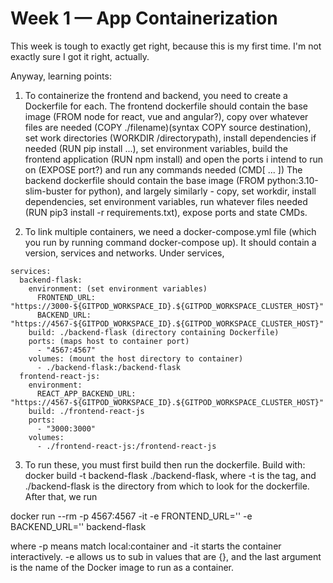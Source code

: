 # Week 1 — App Containerization

This week is tough to exactly get right, because this is my first time. I'm not exactly sure I got it right, actually.

Anyway, learning points:

1. To containerize the frontend and backend, you need to create a Dockerfile for each.
The frontend dockerfile should contain the base image (FROM node for react, vue and angular?), copy over whatever files are needed (COPY ./filename)(syntax COPY source destination), set work directories (WORKDIR /directorypath), install dependencies if needed (RUN pip install ...), set environment variables, build the frontend application (RUN npm install) and open the ports i intend to run on (EXPOSE port?) and run any commands needed (CMD[ ... ])
The backend dockerfile should contain the base image (FROM python:3.10-slim-buster for python), and largely similarly - copy, set workdir, install dependencies, set environment variables, run whatever files needed (RUN pip3 install -r requirements.txt), expose ports and state CMDs.

2. To link multiple containers, we need a docker-compose.yml file (which you run by running command docker-compose up). It should contain a version, services and networks. Under services,

```
services:
  backend-flask:
    environment: (set environment variables)
      FRONTEND_URL: "https://3000-${GITPOD_WORKSPACE_ID}.${GITPOD_WORKSPACE_CLUSTER_HOST}"
      BACKEND_URL: "https://4567-${GITPOD_WORKSPACE_ID}.${GITPOD_WORKSPACE_CLUSTER_HOST}"
    build: ./backend-flask (directory containing Dockerfile)
    ports: (maps host to container port)
      - "4567:4567"
    volumes: (mount the host directory to container)
      - ./backend-flask:/backend-flask
  frontend-react-js:
    environment:
      REACT_APP_BACKEND_URL: "https://4567-${GITPOD_WORKSPACE_ID}.${GITPOD_WORKSPACE_CLUSTER_HOST}"
    build: ./frontend-react-js
    ports:
      - "3000:3000"
    volumes:
      - ./frontend-react-js:/frontend-react-js
```

3. To run these, you must first build then run the dockerfile. Build with: docker build -t backend-flask ./backend-flask, where -t is the tag, and ./backend-flask is the directory from which to look for the dockerfile. After that, we run 

docker run --rm -p 4567:4567 -it -e FRONTEND_URL='' -e BACKEND_URL='' backend-flask

where -p means match local:container and -it starts the container interactively. -e allows us to sub in values that are {}, and the last argument is the name of the Docker image to run as a container.
